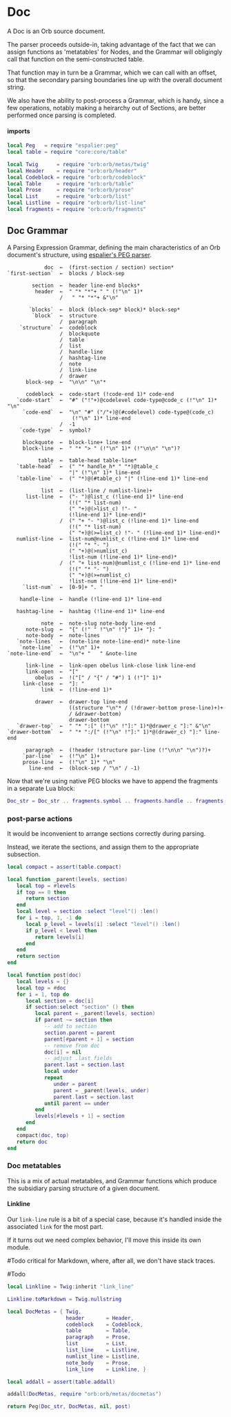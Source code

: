 # Doc

  A Doc is an Orb source document\.

The parser proceeds outside\-in, taking advantage of the fact that we can
assign functions as 'metatables' for Nodes, and the Grammar will obligingly
call that function on the semi\-constructed table\.

That function may in turn be a Grammar, which we can call with an offset, so
that the secondary parsing boundaries line up with the overall document
string\.

We also have the ability to post\-process a Grammar, which is handy, since a
few operations, notably making a heirarchy out of Sections, are better
performed once parsing is completed\.


#### imports

```lua
local Peg   = require "espalier:peg"
local table = require "core:core/table"
```

```lua
local Twig      = require "orb:orb/metas/twig"
local Header    = require "orb:orb/header"
local Codeblock = require "orb:orb/codeblock"
local Table     = require "orb:orb/table"
local Prose     = require "orb:orb/prose"
local List      = require "orb:orb/list"
local Listline  = require "orb:orb/list-line"
local fragments = require "orb:orb/fragments"
```


## Doc Grammar

  A Parsing Expression Grammar, defining the main characteristics of an Orb
document's structure, using [espalier's PEG parser](https://gitlab.com/special-circumstance/espalier/-/blob/trunk/doc/md/espalier/peg.md)\.

```peg
            doc  ←  (first-section / section) section*
`first-section`  ←  blocks / block-sep

        section  ←  header line-end blocks*
         header  ←  " "* "*"+ " " (!"\n" 1)*
                 /   " "* "*"+ &"\n"

       `blocks`  ←  block (block-sep* block)* block-sep*
        `block`  ←  structure
                 /  paragraph
    `structure`  ←  codeblock
                 /  blockquote
                 /  table
                 /  list
                 /  handle-line
                 /  hashtag-line
                 /  note
                 /  link-line
                 /  drawer
      block-sep  ←  "\n\n" "\n"*

      codeblock  ←  code-start (!code-end 1)* code-end
   `code-start`  ←  "#" ("!"+)@codelevel code-type@code_c (!"\n" 1)* "\n"
     `code-end`  ←  "\n" "#" ("/"+)@(#codelevel) code-type@(code_c)
                     (!"\n" 1)* line-end
                 /  -1
    `code-type`  ←  symbol?

     blockquote  ←  block-line+ line-end
     block-line  ←  " "* "> " (!"\n" 1)* (!"\n\n" "\n")?

          table  ←  table-head table-line*
   `table-head`  ←  (" "* handle_h* " "*)@table_c
                    "|" (!"\n" 1)* line-end
   `table-line`  ←  (" "*)@(#table_c) "|" (!line-end 1)* line-end

           list  ←  (list-line / numlist-line)+
      list-line  ←  ("- ")@list_c (!line-end 1)* line-end
                    (!(" "* list-num)
                    (" "+)@(>list_c) !"- "
                    (!line-end 1)* line-end)*
                 /  (" "+ "- ")@list_c (!line-end 1)* line-end
                    (!(" "* list-num)
                    (" "+)@(>=list_c) !"- " (!line-end 1)* line-end)*
   numlist-line  ←  list-num@numlist_c (!line-end 1)* line-end
                    (!(" "* "- ")
                    (" "+)@(>numlist_c)
                    !list-num (!line-end 1)* line-end)*
                 /  (" "+ list-num)@numlist_c (!line-end 1)* line-end
                    (!(" "* "- ")
                    (" "+)@(>=numlist_c)
                    !list-num (!line-end 1)* line-end)*
     `list-num`  ←  [0-9]+ ". "

    handle-line  ←  handle (!line-end 1)* line-end

   hashtag-line  ←  hashtag (!line-end 1)* line-end

           note  ←  note-slug note-body line-end
      note-slug  ←  "{" (!" " !"\n" !"}" 1)+ "}: "
      note-body  ←  note-lines
   `note-lines`  ←  (note-line note-line-end)* note-line
    `note-line`  ←  (!"\n" 1)+
`note-line-end`  ←  "\n"+ "   " &note-line

      link-line  ←  link-open obelus link-close link line-end
      link-open  ←  "["
         obelus  ←  !("[" / "{" / "#") 1 (!"]" 1)*
     link-close  ←  "]: "
           link  ←  (!line-end 1)*

         drawer  ←  drawer-top line-end
                    ((structure "\n"* / (!drawer-bottom prose-line)+)+
                    / &drawer-bottom)
                    drawer-bottom
   `drawer-top`  ←  " "* ":[" (!"\n" !"]:" 1)*@drawer_c "]:" &"\n"
`drawer-bottom`  ←  " "* ":/[" (!"\n" !"]:" 1)*@(drawer_c) "]:" line-end

      paragraph  ←  (!header !structure par-line (!"\n\n" "\n")?)+
     `par-line`  ←  (!"\n" 1)+
     prose-line  ←  (!"\n" 1)* "\n"
       line-end  ←  (block-sep / "\n" / -1)
```

Now that we're using native PEG blocks we have to append the fragments in a
separate Lua block:

```lua
Doc_str = Doc_str .. fragments.symbol .. fragments.handle .. fragments.hashtag
```


### post\-parse actions

It would be inconvenient to arrange sections correctly during parsing\.

Instead, we iterate the sections, and assign them to the appropriate
subsection\.

```lua
local compact = assert(table.compact)

local function _parent(levels, section)
   local top = #levels
   if top == 0 then
      return section
   end
   local level = section :select "level"() :len()
   for i = top, 1, -1 do
      local p_level = levels[i] :select "level"() :len()
      if p_level < level then
         return levels[i]
      end
   end
   return section
end

local function post(doc)
   local levels = {}
   local top = #doc
   for i = 1, top do
      local section = doc[i]
      if section:select "section" () then
         local parent = _parent(levels, section)
         if parent ~= section then
            -- add to section
            section.parent = parent
            parent[#parent + 1] = section
            -- remove from doc
            doc[i] = nil
            -- adjust .last fields
            parent.last = section.last
            local under
            repeat
               under = parent
               parent = _parent(levels, under)
               parent.last = section.last
            until parent == under
         end
         levels[#levels + 1] = section
      end
   end
   compact(doc, top)
   return doc
end
```


### Doc metatables

This is a mix of actual metatables, and Grammar functions which produce the
subsidiary parsing structure of a given document\.


#### Linkline

  Our `link-line` rule is a bit of a special case, because it's handled inside
the associated `link` for the most part\.

If it turns out we need complex behavior, I'll move this inside its own
module\.

\#Todo
critical for Markdown, where, after all, we don't have stack traces\.

\#Todo

```lua
local Linkline = Twig:inherit "link_line"

Linkline.toMarkdown = Twig.nullstring
```


```lua
local DocMetas = { Twig,
                   header       = Header,
                   codeblock    = Codeblock,
                   table        = Table,
                   paragraph    = Prose,
                   list         = List,
                   list_line    = Listline,
                   numlist_line = Listline,
                   note_body    = Prose,
                   link_line    = Linkline, }
```

```lua
local addall = assert(table.addall)

addall(DocMetas, require "orb:orb/metas/docmetas")
```

```lua
return Peg(Doc_str, DocMetas, nil, post)
```
